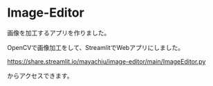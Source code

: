 # Image-Editor

画像を加工するアプリを作りました。

OpenCVで画像加工をして、StreamlitでWebアプリにしました。

https://share.streamlit.io/mayachiu/image-editor/main/ImageEditor.py

からアクセスできます。